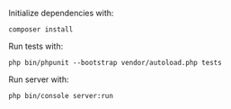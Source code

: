Initialize dependencies with: 

```
composer install
```

Run tests with: 

```
php bin/phpunit --bootstrap vendor/autoload.php tests
```

Run server with: 
```
php bin/console server:run
```